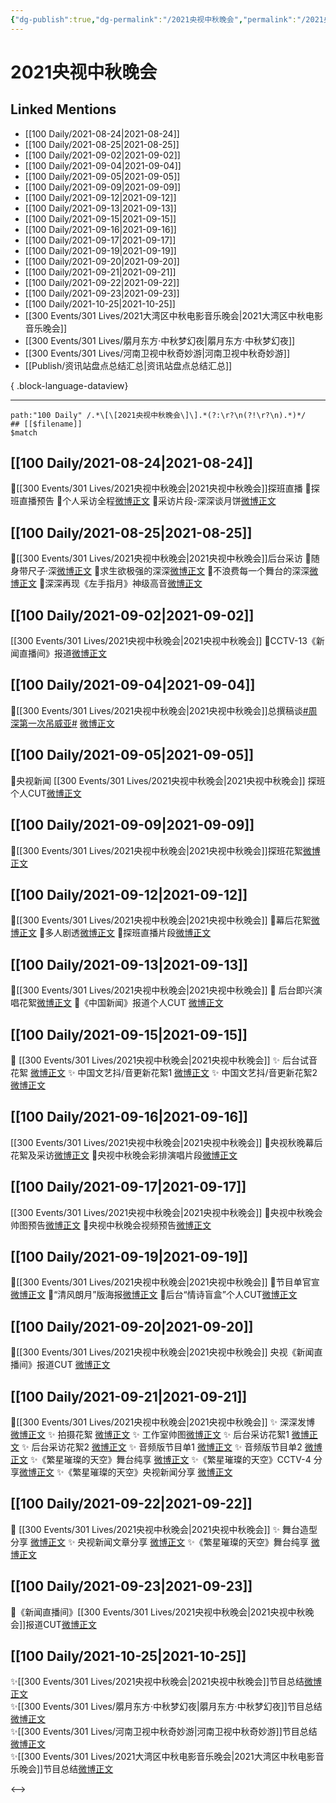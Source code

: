 ```yaml
---
{"dg-publish":true,"dg-permalink":"/2021央视中秋晚会","permalink":"/2021央视中秋晚会/","created":"2022-12-23T11:51:47.000+08:00","updated":"2023-04-10T16:06:37.000+08:00"}
---
```


# 2021央视中秋晚会

## Linked Mentions
- [[100 Daily/2021-08-24\|2021-08-24]]
- [[100 Daily/2021-08-25\|2021-08-25]]
- [[100 Daily/2021-09-02\|2021-09-02]]
- [[100 Daily/2021-09-04\|2021-09-04]]
- [[100 Daily/2021-09-05\|2021-09-05]]
- [[100 Daily/2021-09-09\|2021-09-09]]
- [[100 Daily/2021-09-12\|2021-09-12]]
- [[100 Daily/2021-09-13\|2021-09-13]]
- [[100 Daily/2021-09-15\|2021-09-15]]
- [[100 Daily/2021-09-16\|2021-09-16]]
- [[100 Daily/2021-09-17\|2021-09-17]]
- [[100 Daily/2021-09-19\|2021-09-19]]
- [[100 Daily/2021-09-20\|2021-09-20]]
- [[100 Daily/2021-09-21\|2021-09-21]]
- [[100 Daily/2021-09-22\|2021-09-22]]
- [[100 Daily/2021-09-23\|2021-09-23]]
- [[100 Daily/2021-10-25\|2021-10-25]]
- [[300 Events/301 Lives/2021大湾区中秋电影音乐晚会\|2021大湾区中秋电影音乐晚会]]
- [[300 Events/301 Lives/朤月东方·中秋梦幻夜\|朤月东方·中秋梦幻夜]]
- [[300 Events/301 Lives/河南卫视中秋奇妙游\|河南卫视中秋奇妙游]]
- [[Publish/资讯站盘点总结汇总\|资讯站盘点总结汇总]]

{ .block-language-dataview}

---

```expander
path:"100 Daily" /.*\[\[2021央视中秋晚会\]\].*(?:\r?\n(?!\r?\n).*)*/
## [[$filename]]
$match
```
## [[100 Daily/2021-08-24\|2021-08-24]]
🌟[[300 Events/301 Lives/2021央视中秋晚会\|2021央视中秋晚会]]探班直播
💫探班直播预告[](https://m.weibo.cn/6466290670/4673818268010220)
💫个人采访全程[微博正文](https://m.weibo.cn/6466290670/4673858190446061)
💫采访片段-深深谈月饼[微博正文](https://m.weibo.cn/6466290670/4673861289247660)
## [[100 Daily/2021-08-25\|2021-08-25]]
💐[[300 Events/301 Lives/2021央视中秋晚会\|2021央视中秋晚会]]后台采访
💮随身带尺子·深[微博正文](https://m.weibo.cn/6466290670/4674165627685044)
💮求生欲极强的深深[微博正文](https://m.weibo.cn/6466290670/4674167003152492)
💮不浪费每一个舞台的深深[微博正文](https://m.weibo.cn/6466290670/4674164079726947)
💮深深再现《左手指月》神级高音[微博正文](https://m.weibo.cn/6466290670/4674127711177043)
## [[100 Daily/2021-09-02\|2021-09-02]]
[[300 Events/301 Lives/2021央视中秋晚会\|2021央视中秋晚会]]
💮CCTV-13《新闻直播间》报道[微博正文](https://m.weibo.cn/6466290670/4676954873138475)
## [[100 Daily/2021-09-04\|2021-09-04]]
💫[[300 Events/301 Lives/2021央视中秋晚会\|2021央视中秋晚会]]总撰稿谈[#周深第一次吊威亚#](https://s.weibo.com/weibo?q=%23%E5%91%A8%E6%B7%B1%E7%AC%AC%E4%B8%80%E6%AC%A1%E5%90%8A%E5%A8%81%E4%BA%9A%23) [微博正文](https://weibo.com/detail/4677839646097672)

## [[100 Daily/2021-09-05\|2021-09-05]]
💫央视新闻 [[300 Events/301 Lives/2021央视中秋晚会\|2021央视中秋晚会]] 探班个人CUT[微博正文](https://weibo.com/detail/4677995531338807)
## [[100 Daily/2021-09-09\|2021-09-09]]
🍂[[300 Events/301 Lives/2021央视中秋晚会\|2021央视中秋晚会]]探班花絮[微博正文](https://m.weibo.cn/6466290670/4679658953769840)
## [[100 Daily/2021-09-12\|2021-09-12]]
💫[[300 Events/301 Lives/2021央视中秋晚会\|2021央视中秋晚会]]
🌟幕后花絮[微博正文](https://m.weibo.cn/6466290670/4680566958197902)
🌟多人剧透[微博正文](https://m.weibo.cn/6466290670/4680556065065845)
🌟探班直播片段[微博正文](https://m.weibo.cn/6466290670/4680642447279986)
## [[100 Daily/2021-09-13\|2021-09-13]]
🌟[[300 Events/301 Lives/2021央视中秋晚会\|2021央视中秋晚会]]
🥮 后台即兴演唱花絮[微博正文](https://weibo.com/detail/4680976595420073)
🥮《中国新闻》报道个人CUT [微博正文](https://weibo.com/detail/4681023322853382)

## [[100 Daily/2021-09-15\|2021-09-15]]
💫 [[300 Events/301 Lives/2021央视中秋晚会\|2021央视中秋晚会]]
✨ 后台试音花絮 [微博正文](https://m.weibo.cn/6466290670/4681783066493117)
✨ 中国文艺抖/音更新花絮1 [微博正文](https://m.weibo.cn/6466290670/4681667593898526)
✨ 中国文艺抖/音更新花絮2 [微博正文](https://m.weibo.cn/6466290670/4681803232969861)
## [[100 Daily/2021-09-16\|2021-09-16]]
[[300 Events/301 Lives/2021央视中秋晚会\|2021央视中秋晚会]]
💮央视秋晚幕后花絮及采访[微博正文](https://m.weibo.cn/6466290670/4681998549124321)
💮央视中秋晚会彩排演唱片段[微博正文](https://m.weibo.cn/6466290670/4682112001642332)
## [[100 Daily/2021-09-17\|2021-09-17]]
[[300 Events/301 Lives/2021央视中秋晚会\|2021央视中秋晚会]]
🥮央视中秋晚会帅图预告[微博正文](https://m.weibo.cn/6466290670/4682461092511909)
🥮央视中秋晚会视频预告[微博正文](https://m.weibo.cn/6466290670/4682559642404583)
## [[100 Daily/2021-09-19\|2021-09-19]]
💫[[300 Events/301 Lives/2021央视中秋晚会\|2021央视中秋晚会]]
🥮节目单官宣[微博正文](https://m.weibo.cn/6466290670/4682933283326032)
🥮“清风朗月”版海报[微博正文](https://m.weibo.cn/6466290670/4683080143209984)
🥮后台“情诗盲盒”个人CUT[微博正文](https://m.weibo.cn/6466290670/4683227065223617)
## [[100 Daily/2021-09-20\|2021-09-20]]
🥮[[300 Events/301 Lives/2021央视中秋晚会\|2021央视中秋晚会]] 央视《新闻直播间》报道CUT [微博正文](https://m.weibo.cn/6466290670/4683465838035461)
## [[100 Daily/2021-09-21\|2021-09-21]]
🌟[[300 Events/301 Lives/2021央视中秋晚会\|2021央视中秋晚会]]
✨ 深深发博 [微博正文](https://m.weibo.cn/6466290670/4683984091487457)
✨ 拍摄花絮 [微博正文](https://m.weibo.cn/6466290670/4683898028819631)
✨ 工作室帅图[微博正文](https://m.weibo.cn/6466290670/4684004785129434)
✨ 后台采访花絮1 [微博正文](https://m.weibo.cn/6466290670/4683861014087239)
✨ 后台采访花絮2 [微博正文](https://m.weibo.cn/6466290670/4683964339721677)
✨ 音频版节目单1 [微博正文](https://m.weibo.cn/6466290670/4683861014087239)
✨ 音频版节目单2 [微博正文](https://m.weibo.cn/6466290670/4683895499656684)
✨《繁星璀璨的天空》舞台纯享 [微博正文](https://m.weibo.cn/6466290670/4684005548492494)
✨《繁星璀璨的天空》CCTV-4 分享[微博正文](https://m.weibo.cn/6466290670/4683983381858998)
✨《繁星璀璨的天空》央视新闻分享 [微博正文](https://m.weibo.cn/6466290670/4683985844182611)
## [[100 Daily/2021-09-22\|2021-09-22]]
🥮 [[300 Events/301 Lives/2021央视中秋晚会\|2021央视中秋晚会]]
✨ 舞台造型分享 [微博正文](https://m.weibo.cn/6466290670/4684177468822025)
✨ 央视新闻文章分享 [微博正文](https://m.weibo.cn/6466290670/4684170267724424)
✨《繁星璀璨的天空》舞台纯享 [微博正文](https://m.weibo.cn/6466290670/4684212344720805)
## [[100 Daily/2021-09-23\|2021-09-23]]
🍥《新闻直播间》[[300 Events/301 Lives/2021央视中秋晚会\|2021央视中秋晚会]]报道CUT[微博正文](https://m.weibo.cn/6466290670/4684576545051166)

## [[100 Daily/2021-10-25\|2021-10-25]]
✨[[300 Events/301 Lives/2021央视中秋晚会\|2021央视中秋晚会]]节目总结[微博正文](https://m.weibo.cn/6466290670/4696176614442821)  
✨[[300 Events/301 Lives/朤月东方·中秋梦幻夜\|朤月东方·中秋梦幻夜]]节目总结[微博正文](https://m.weibo.cn/6466290670/4696176659794403)  
✨[[300 Events/301 Lives/河南卫视中秋奇妙游\|河南卫视中秋奇妙游]]节目总结[微博正文](https://m.weibo.cn/6466290670/4696176672899979)  
✨[[300 Events/301 Lives/2021大湾区中秋电影音乐晚会\|2021大湾区中秋电影音乐晚会]]节目总结[微博正文](https://m.weibo.cn/6466290670/4696176702786056)

<-->